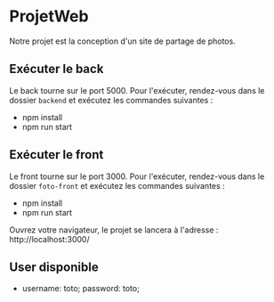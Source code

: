 # ProjetWeb

Notre projet est la conception d'un site de partage de photos.

## Exécuter le back

Le back tourne sur le port 5000. Pour l'exécuter, rendez-vous dans le dossier `backend` et exécutez les commandes suivantes :

* npm install
* npm run start

## Exécuter le front

Le front tourne sur le port 3000. Pour l'exécuter, rendez-vous dans le dossier `foto-front` et exécutez les commandes suivantes :

* npm install
* npm run start

Ouvrez votre navigateur, le projet se lancera à l'adresse : http://localhost:3000/

## User disponible
* username: toto; password: toto;

